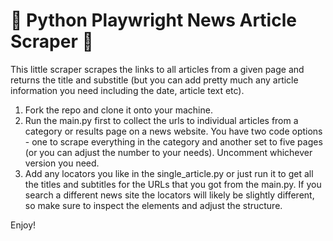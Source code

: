 
# 🐍 Python Playwright News Article Scraper 📜

This little scraper scrapes the links to all articles from a given page and returns the title and substitle 
(but you can add pretty much any article information you need including the date, article text etc).

1. Fork the repo and clone it onto your machine.
2. Run the main.py first to collect the urls to individual articles from a category or results page on a news website. 
You have two code options - one to scrape everything in the category and another set to five pages (or you can adjust the number to your needs).
Uncomment whichever version you need.
4. Add any locators you like in the single_article.py or just run it to get all the titles and subtitles for the URLs that you got from the main.py.
If you search a different news site the locators will likely be slightly different, so make sure to inspect the elements and adjust the structure.

Enjoy!
